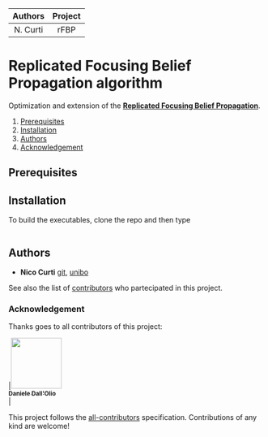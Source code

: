 | **Authors**  | **Project** |
|:------------:|:-----------:|
|   N. Curti   |    rFBP     |

# Replicated Focusing Belief Propagation algorithm

Optimization and extension of the [**Replicated Focusing Belief Propagation**](https://github.com/carlobaldassi/BinaryCommitteeMachineFBP.jl).

1. [Prerequisites](#prerequisites)
2. [Installation](#installation)
3. [Authors](#authors)
4. [Acknowledgement](#Acknowledgement)

## Prerequisites

## Installation

To build the executables, clone the repo and then type

```

```

## Authors

* **Nico Curti** [git](https://github.com/Nico-Curti), [unibo](https://www.unibo.it/sitoweb/nico.curti2)

See also the list of [contributors](https://github.com/Nico-Curti/rFBP/contributors) who partecipated in this project.

### Acknowledgement

Thanks goes to all contributors of this project:

<!-- ALL-CONTRIBUTORS-LIST:START - Do not remove or modify this section -->
<!-- prettier-ignore -->
|[<img src="https://avatars3.githubusercontent.com/u/23407684?s=400&v=4" width="100px;"/><br /><sub><b>Daniele Dall'Olio</b></sub>](https://github.com/DanieleDallOlio)<br />
|

<!-- ALL-CONTRIBUTORS-LIST:END -->

This project follows the [all-contributors](https://github.com/kentcdodds/all-contributors) specification. Contributions of any kind are welcome!

